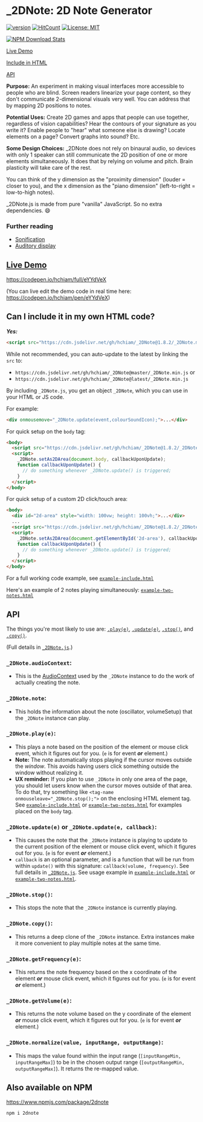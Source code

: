 # _2DNote: 2D Note Generator

[![version](https://img.shields.io/npm/v/2dnote.svg)]() [![HitCount](http://hits.dwyl.com/hchiam/_2DNote.svg)](http://hits.dwyl.com/hchiam/_2DNote) [![License: MIT](https://img.shields.io/badge/License-MIT-yellow.svg)](https://opensource.org/licenses/MIT)

[![NPM Download Stats](https://nodei.co/npm/2dnote.png?downloads=true)](https://www.npmjs.com/package/2dnote)

[Live Demo](https://github.com/hchiam/_2DNote#live-demo)

[Include in HTML](https://github.com/hchiam/_2DNote#can-i-include-it-in-my-own-html-code)

[API](https://github.com/hchiam/_2DNote#api)

**Purpose:** An experiment in making visual interfaces more accessible to people who are blind. Screen readers linearize your page content, so they don't communicate 2-dimensional visuals very well. You can address that by mapping 2D positions to notes.

**Potential Uses:** Create 2D games and apps that people can use together, regardless of vision capabilities? Hear the contours of your signature as you write it? Enable people to "hear" what someone else is drawing? Locate elements on a page? Convert graphs into sound? Etc.

**Some Design Choices:** _2DNote does not rely on binaural audio, so devices with only 1 speaker can still communicate the 2D position of one or more elements simultaneously. It does that by relying on volume and pitch. Brain plasticity will take care of the rest.

You can think of the y dimension as the "proximity dimension" (louder = closer to you), and the x dimension as the "piano dimension" (left-to-right = low-to-high notes).

_2DNote.js is made from pure "vanilla" JavaScript. So no extra dependencies. :smile:

### Further reading

* [Sonification](https://en.wikipedia.org/wiki/Sonification)
* [Auditory display](https://en.wikipedia.org/wiki/Auditory_display)

## [Live Demo](https://codepen.io/hchiam/full/eYYdVeX)

<https://codepen.io/hchiam/full/eYYdVeX>

(You can live edit the demo code in real time here: <https://codepen.io/hchiam/pen/eYYdVeX>)

## Can I include it in my own HTML code?

***Yes:***

```html
<script src="https://cdn.jsdelivr.net/gh/hchiam/_2DNote@1.8.2/_2DNote.min.js"></script>
```

While not recommended, you can auto-update to the latest by linking the `src` to:
* `https://cdn.jsdelivr.net/gh/hchiam/_2DNote@master/_2DNote.min.js` or
* `https://cdn.jsdelivr.net/gh/hchiam/_2DNote@latest/_2DNote.min.js`

By including `_2DNote.js`, you get an object `_2DNote`, which you can use in your HTML or JS code.

For example:

```html
<div onmousemove="_2DNote.update(event,colourSoundIcon);">...</div>
```

For quick setup on the `body` tag:
```html
<body>
  <script src="https://cdn.jsdelivr.net/gh/hchiam/_2DNote@1.8.2/_2DNote.min.js"></script>
  <script>
    _2DNote.setAs2DArea(document.body, callbackUponUpdate);
    function callbackUponUpdate() {
      // do something whenever _2DNote.update() is triggered;
    }
  </script>
</body>
```

For quick setup of a custom 2D click/touch area:
```html
<body>
  <div id="2d-area" style="width: 100vw; height: 100vh;">...</div>
  ...
  <script src="https://cdn.jsdelivr.net/gh/hchiam/_2DNote@1.8.2/_2DNote.min.js"></script>
  <script>
    _2DNote.setAs2DArea(document.getElementById('2d-area'), callbackUponUpdate);
    function callbackUponUpdate() {
      // do something whenever _2DNote.update() is triggered;
    }
  </script>
</body>
```

For a full working code example, see [`example-include.html`](https://github.com/hchiam/_2DNote/blob/master/example-include.html)

Here's an example of 2 notes playing simultaneously: [`example-two-notes.html`](https://github.com/hchiam/_2DNote/blob/master/example-two-notes.html)

## API

The things you're most likely to use are: [`.play(e)`](https://github.com/hchiam/_2DNote#_2dnoteplaye), [`.update(e)`](https://github.com/hchiam/_2DNote#_2dnoteupdatee-or-_2dnoteupdatee-callback), [`.stop()`](https://github.com/hchiam/_2DNote#_2dnotestop), and [`.copy()`](https://github.com/hchiam/_2DNote#_2dnotecopy).

(Full details in [`_2DNote.js`](https://github.com/hchiam/_2DNote/blob/master/_2DNote.js).)

### `_2DNote.audioContext`:

* This is the [AudioContext](https://developer.mozilla.org/en-US/docs/Web/API/AudioContext) used by the `_2DNote` instance to do the work of actually creating the note.

### `_2DNote.note`:

* This holds the information about the note (oscillator, volumeSetup) that the `_2DNote` instance can play.

### `_2DNote.play(e)`:

* This plays a note based on the position of the element or mouse click event, which it figures out for you. (`e` is for event ***or*** element.)
* **Note:** The note automatically stops playing if the cursor moves outside the *window*. This avoids having users click something outside the window without realizing it.
* **UX reminder:** If you plan to use `_2DNote` in only one area of the page, you should let users know when the cursor moves outside of that area. To do that, try something like `<tag-name onmouseleave="_2DNote.stop();">` on the enclosing HTML element tag. See [`example-include.html`](https://github.com/hchiam/_2DNote/blob/master/example-include.html) or [`example-two-notes.html`](https://github.com/hchiam/_2DNote/blob/master/example-two-notes.html) for examples placed on the `body` tag.

### `_2DNote.update(e)` or `_2DNote.update(e, callback)`:

* This causes the note that the `_2DNote` instance is playing to update to the current position of the element or mouse click event, which it figures out for you. (`e` is for event ***or*** element.)
* `callback` is an optional parameter, and is a function that will be run from within `update()` with this signature: `callback(volume, frequency)`. See full details in [`_2DNote.js`](https://github.com/hchiam/_2DNote/blob/master/_2DNote.js). See usage example in [`example-include.html`](https://github.com/hchiam/_2DNote/blob/master/example-include.html) or [`example-two-notes.html`](https://github.com/hchiam/_2DNote/blob/master/example-two-notes.html).

### `_2DNote.stop()`:

* This stops the note that the `_2DNote` instance is currently playing.

### `_2DNote.copy()`:

* This returns a deep clone of the `_2DNote` instance. Extra instances make it more convenient to play multiple notes at the same time.

### `_2DNote.getFrequency(e)`:

* This returns the note frequency based on the x coordinate of the element ***or*** mouse click event, which it figures out for you. (`e` is for event ***or*** element.)

### `_2DNote.getVolume(e)`:

* This returns the note volume based on the y coordinate of the element ***or*** mouse click event, which it figures out for you. (`e` is for event ***or*** element.)

### `_2DNote.normalize(value, inputRange, outputRange)`:

* This maps the value found within the input range (`[inputRangeMin, inputRangeMax]`) to be in the chosen output range (`[outputRangeMin, outputRangeMax]`). It returns the re-mapped value.

## Also available on NPM

<https://www.npmjs.com/package/2dnote>

```bash
npm i 2dnote
```
